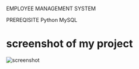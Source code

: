 EMPLOYEE MANAGEMENT SYSTEM

PREREQISITE
  Python
  MySQL


# screenshot of my project
![screenshot]("screenshot.png")



